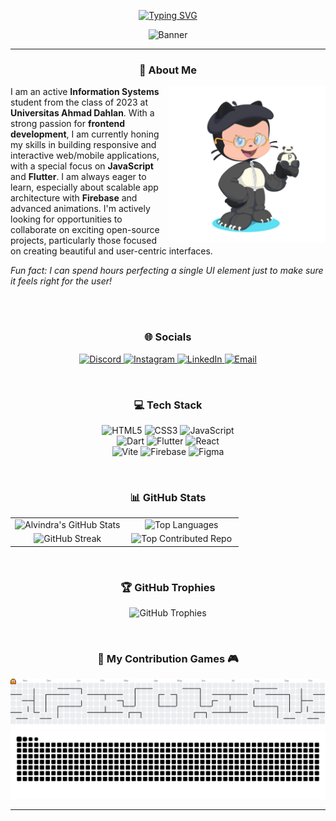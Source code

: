 <p align="center">
  <a href="https://git.io/typing-svg">
    <img src="https://readme-typing-svg.demolab.com?font=Fira+Code&pause=997&color=FF449F&width=435&lines=Hi+there%2C+I'm+Alvindra+Ramadhan!" alt="Typing SVG" />
  </a>
</p>

<p align="center">
  <img src="https://i.pinimg.com/originals/0c/94/f2/0c94f21dabce35cacbc44a66126be65f.gif" width="850" height="230" alt="Banner">
</p>

---

<div align="center">

### 💫 About Me

</div>

<img src="https://raw.githubusercontent.com/AlvindraRamadhan/AlvindraRamadhan/main/octocat-1754428509830.png" alt="My Octocat" width="250" align="right" />

I am an active **Information Systems** student from the class of 2023 at **Universitas Ahmad Dahlan**. With a strong passion for **frontend development**, I am currently honing my skills in building responsive and interactive web/mobile applications, with a special focus on **JavaScript** and **Flutter**. I am always eager to learn, especially about scalable app architecture with **Firebase** and advanced animations. I'm actively looking for opportunities to collaborate on exciting open-source projects, particularly those focused on creating beautiful and user-centric interfaces.

*Fun fact: I can spend hours perfecting a single UI element just to make sure it feels right for the user!*

<br clear="right"/>

<br>

<div align="center">

### 🌐 Socials

<p align="center">
  <a href="https://discord.gg/q28QhDWv" target="_blank">
    <img src="https://img.shields.io/badge/Discord-%237289DA.svg?logo=discord&logoColor=white" alt="Discord" />
  </a>
  <a href="https://instagram.com/alvindramadhann" target="_blank">
    <img src="https://img.shields.io/badge/Instagram-%23E4405F.svg?logo=Instagram&logoColor=white" alt="Instagram" />
  </a>
  <a href="https://linkedin.com/in/alvindra-ramadhan" target="_blank">
    <img src="https://img.shields.io/badge/LinkedIn-%230077B5.svg?logo=linkedin&logoColor=white" alt="LinkedIn" />
  </a>
  <a href="mailto:alvindraramadhan1210@gmail.com">
    <img src="https://img.shields.io/badge/Email-D14836?logo=gmail&logoColor=white" alt="Email" />
  </a>
</p>

</div>

<br>

<div align="center">

### 💻 Tech Stack

<p align="center">
  <img src="https://img.shields.io/badge/html5-%23E34F26.svg?style=for-the-badge&logo=html5&logoColor=white" alt="HTML5" />
  <img src="https://img.shields.io/badge/css3-%231572B6.svg?style=for-the-badge&logo=css3&logoColor=white" alt="CSS3" />
  <img src="https://img.shields.io/badge/javascript-%23323330.svg?style=for-the-badge&logo=javascript&logoColor=%23F7DF1E" alt="JavaScript" />
  <br>
  <img src="https://img.shields.io/badge/dart-%230175C2.svg?style=for-the-badge&logo=dart&logoColor=white" alt="Dart" />
  <img src="https://img.shields.io/badge/Flutter-%2302569B.svg?style=for-the-badge&logo=Flutter&logoColor=white" alt="Flutter" />
  <img src="https://img.shields.io/badge/react-%2320232a.svg?style=for-the-badge&logo=react&logoColor=%2361DAFB" alt="React" />
  <br>
  <img src="https://img.shields.io/badge/vite-%23646CFF.svg?style=for-the-badge&logo=vite&logoColor=white" alt="Vite" />
  <img src="https://img.shields.io/badge/firebase-a08021?style=for-the-badge&logo=firebase&logoColor=ffcd34" alt="Firebase" />
  <img src="https://img.shields.io/badge/figma-%23F24E1E.svg?style=for-the-badge&logo=figma&logoColor=white" alt="Figma" />
</p>

</div>

<br>

<div align="center">

### 📊 GitHub Stats

</div>

<table align="center" width="100%">
  <tr align="center">
    <td width="50%">
      <img src="https://github-readme-stats.vercel.app/api?username=AlvindraRamadhan&theme=neon&hide_border=false&include_all_commits=true&count_private=false" alt="Alvindra's GitHub Stats" />
    </td>
    <td width="50%">
      <img src="https://github-readme-stats.vercel.app/api/top-langs/?username=AlvindraRamadhan&theme=neon&hide_border=false&include_all_commits=true&count_private=false&layout=compact" alt="Top Languages" />
    </td>
  </tr>
  <tr align="center">
    <td width="50%">
      <img src="https://nirzak-streak-stats.vercel.app/?user=AlvindraRamadhan&theme=neon&hide_border=false" alt="GitHub Streak" />
    </td>
    <td width="50%">
      <img src="https://github-contributor-stats.vercel.app/api?username=AlvindraRamadhan&limit=5&theme=neon&combine_all_yearly_contributions=true" alt="Top Contributed Repo" />
    </td>
  </tr>
</table>

<br>

<div align="center">

### 🏆 GitHub Trophies

<p align="center">
  <img src="https://github-profile-trophy.vercel.app/?username=AlvindraRamadhan&theme=radical&no-frame=false&no-bg=true&margin-w=4" alt="GitHub Trophies" />
</p>

</div>

<br>

<div align="center">

### 🐍 My Contribution Games 🎮

</div>

<picture>
  <source media="(prefers-color-scheme: dark)" srcset="https://raw.githubusercontent.com/AlvindraRamadhan/AlvindraRamadhan/output/pacman-contribution-graph-dark.svg">
  <source media="(prefers-color-scheme: light)" srcset="https://raw.githubusercontent.com/AlvindraRamadhan/AlvindraRamadhan/output/pacman-contribution-graph.svg">
  <img alt="Pacman Contribution Graph" src="https://raw.githubusercontent.com/AlvindraRamadhan/AlvindraRamadhan/output/pacman-contribution-graph.svg">
</picture>

<br>

<img src="https://raw.githubusercontent.com/AlvindraRamadhan/AlvindraRamadhan/output/snake.svg" alt="Snake Contribution Graph" />

---

